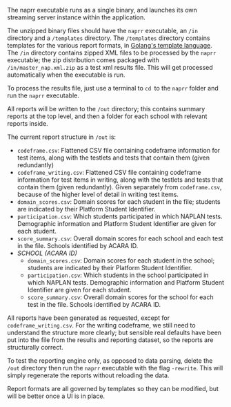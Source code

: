 The naprr executable runs as a single binary, and launches its own streaming server instance within the application.

The unzipped binary files should have the `naprr` executable, an `/in` directory and a `/templates` directory. The `/templates` directory contains templates for the various report formats, in [Golang's template language](https://golang.org/pkg/text/template/). The `/in` directory contains zipped XML files to be processed by the `naprr` executable; the zip distribution comes packaged with `/in/master_nap.xml.zip` as a test xml results file. This will get processed automatically when the executable is run. 

To process the results file, just use a terminal to `cd `to the `naprr` folder and run the `naprr` executable.

All reports will be written to the `/out` directory; this contains summary reports at the top level, and then a folder for each school with relevant reports inside.

The current report structure in `/out` is:
* `codeframe.csv`: Flattened CSV file containing codeframe information for test items, along with the testlets and tests that contain them (given redundantly)		
* `codeframe_writing.csv`: Flattened CSV file containing codeframe information for test items in writing, along with the testlets and tests that contain them (given redundantly). Given separately from `codeframe.csv`, because of the higher level of detail in writing test items.
* `domain_scores.csv`: Domain scores for each student in the file; students are indicated by their Platform Student Identifier.	
* `participation.csv`: Which students participated in which NAPLAN tests. Demographic information and Platform Student Identifier are given for each student.
* `score_summary.csv`: Overall domain scores for each school and each test in the file. Schools identified by ACARA ID.
* _SCHOOL (ACARA ID)_
  * `domain_scores.csv`: 	Domain scores for each student in the school; students are indicated by their Platform Student Identifier.
  * `participation.csv`:	Which students in the school participated in which NAPLAN tests. Demographic information and Platform Student Identifier are given for each student.
  * `score_summary.csv`: Overall domain scores for the school for each test in the file. Schools identified by ACARA ID.

All reports have been generated as requested, except for `codeframe_writing.csv`. For the writing codeframe, we still need to understand the structure more clearly; but sensible real defaults have been put into the file from the results and reporting dataset, so the reports are structurally correct.

To test the reporting engine only, as opposed to data parsing, delete the `/out` directory then run the `naprr` executable with the flag `-rewrite`. This will simply regenerate the reports without reloading the data.

Report formats are all governed by templates so they can be modified, but will be better once a UI is in place.

